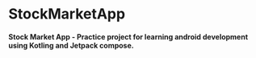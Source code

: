 # StockMarketApp
#### Stock Market App - Practice project for learning android development using Kotling and Jetpack compose.
